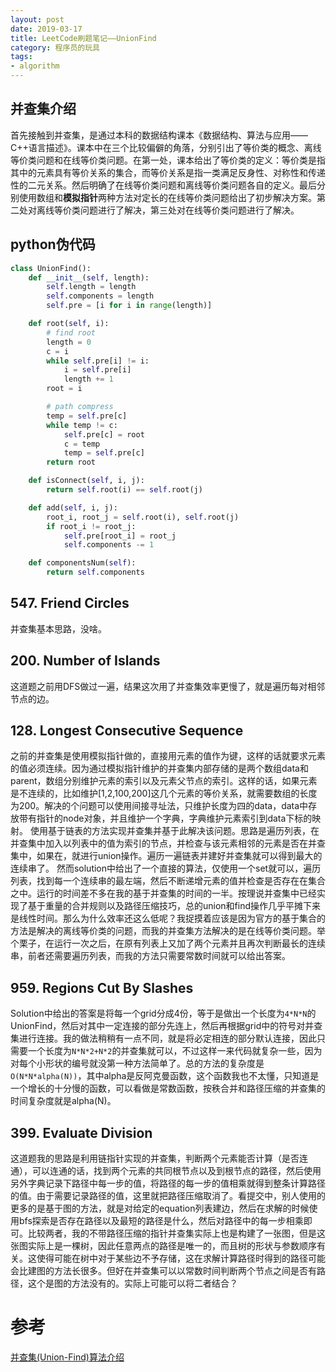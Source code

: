 ```yaml
---
layout: post
date: 2019-03-17
title: LeetCode刷题笔记——UnionFind
category: 程序员的玩具
tags:
- algorithm
---
```


## 并查集介绍

首先接触到并查集，是通过本科的数据结构课本《数据结构、算法与应用——C++语言描述》。课本中在三个比较偏僻的角落，分别引出了等价类的概念、离线等价类问题和在线等价类问题。在第一处，课本给出了等价类的定义：等价类是指其中的元素具有等价关系的集合，而等价关系是指一类满足反身性、对称性和传递性的二元关系。然后明确了在线等价类问题和离线等价类问题各自的定义。最后分别使用数组和**模拟指针**两种方法对定长的在线等价类问题给出了初步解决方案。第二处对离线等价类问题进行了解决，第三处对在线等价类问题进行了解决。



## python伪代码
```python
class UnionFind():
    def __init__(self, length):
        self.length = length
        self.components = length
        self.pre = [i for i in range(length)]

    def root(self, i):
        # find root
        length = 0
        c = i
        while self.pre[i] != i:
            i = self.pre[i]
            length += 1
        root = i

        # path compress
        temp = self.pre[c]
        while temp != c:
            self.pre[c] = root
            c = temp
            temp = self.pre[c]
        return root

    def isConnect(self, i, j):
        return self.root(i) == self.root(j)

    def add(self, i, j):
        root_i, root_j = self.root(i), self.root(j)
        if root_i != root_j:
            self.pre[root_i] = root_j
            self.components -= 1

    def componentsNum(self):
        return self.components
```

## 547. Friend Circles
并查集基本思路，没啥。

## 200. Number of Islands
这道题之前用DFS做过一遍，结果这次用了并查集效率更慢了，就是遍历每对相邻节点的边。

## 128. Longest Consecutive Sequence
之前的并查集是使用模拟指针做的，直接用元素的值作为键，这样的话就要求元素的值必须连续。因为通过模拟指针维护的并查集内部存储的是两个数组data和parent，数组分别维护元素的索引以及元素父节点的索引。这样的话，如果元素是不连续的，比如维护[1,2,100,200]这几个元素的等价关系，就需要数组的长度为200。解决的个问题可以使用间接寻址法，只维护长度为四的data，data中存放带有指针的node对象，并且维护一个字典，字典维护元素索引到data下标的映射。
使用基于链表的方法实现并查集并基于此解决该问题。思路是遍历列表，在并查集中加入以列表中的值为索引的节点，并检查与该元素相邻的元素是否在并查集中，如果在，就进行union操作。遍历一遍链表并建好并查集就可以得到最大的连续串了。
然而solution中给出了一个直接的算法，仅使用一个set就可以，遍历列表，找到每一个连续串的最左端，然后不断递增元素的值并检查是否存在在集合之中。运行的时间差不多在我的基于并查集的时间的一半。按理说并查集中已经实现了基于重量的合并规则以及路径压缩技巧，总的union和find操作几乎平摊下来是线性时间。那么为什么效率还这么低呢？我捉摸着应该是因为官方的基于集合的方法是解决的离线等价类的问题，而我的并查集方法解决的是在线等价类问题。举个栗子，在运行一次之后，在原有列表上又加了两个元素并且再次判断最长的连续串，前者还需要遍历列表，而我的方法只需要常数时间就可以给出答案。

## 959. Regions Cut By Slashes
Solution中给出的答案是将每一个grid分成4份，等于是做出一个长度为`4*N*N`的UnionFind，然后对其中一定连接的部分先连上，然后再根据grid中的符号对并查集进行连接。我的做法稍稍有一点不同，就是将必定相连的部分默认连接，因此只需要一个长度为`N*N*2+N*2`的并查集就可以，不过这样一来代码就复杂一些，因为对每个小形状的编号就没第一种方法简单了。总的方法的复杂度是`O(N*N*alpha(N))`，其中alpha是反阿克曼函数，这个函数我也不太懂，只知道是一个增长的十分慢的函数，可以看做是常数函数，按秩合并和路径压缩的并查集的时间复杂度就是alpha(N)。

## 399. Evaluate Division
这道题我的思路是利用链指针实现的并查集，判断两个元素能否计算（是否连通），可以连通的话，找到两个元素的共同根节点以及到根节点的路径，然后使用另外字典记录下路径中每一步的值，将路径的每一步的值相乘就得到整条计算路径的值。由于需要记录路径的值，这里就把路径压缩取消了。看提交中，别人使用的更多的是基于图的方法，就是对给定的equation列表建边，然后在求解的时候使用bfs探索是否存在路径以及最短的路径是什么，然后对路径中的每一步相乘即可。比较两者，我的不带路径压缩的指针并查集实际上也是构建了一张图，但是这张图实际上是一棵树，因此任意两点的路径是唯一的，而且树的形状与参数顺序有关。这使得可能在树中对于某些边不予存储，这在求解计算路径时得到的路径可能会比建图的方法长很多。但好在并查集可以以常数时间判断两个节点之间是否有路径，这个是图的方法没有的。实际上可能可以将二者结合？




# 参考

[并查集(Union-Find)算法介绍](https://blog.csdn.net/dm_vincent/article/details/7655764)
